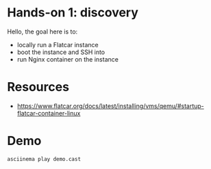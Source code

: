 # Hands-on 1: discovery

Hello, the goal here is to:
* locally run a Flatcar instance
* boot the instance and SSH into
* run Nginx container on the instance

# Resources

* https://www.flatcar.org/docs/latest/installing/vms/qemu/#startup-flatcar-container-linux

# Demo

```
asciinema play demo.cast
```
